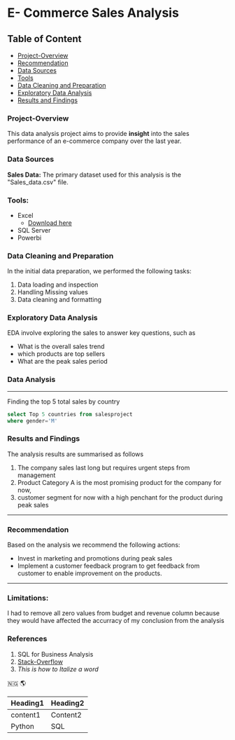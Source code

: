 # E- Commerce Sales Analysis
## Table of Content
- [Project-Overview](#project-overview)
- [Recommendation](#recommendation)
- [Data Sources](#data-sources)
- [Tools](#tools)
- [Data Cleaning and Preparation](#data-cleaning-and-preparation)
- [Exploratory Data Analysis](#exploratory-data-analysis)
- [Results and Findings](#results-and-findings)


### Project-Overview

This data analysis project aims to provide **insight** into the sales performance of an e-commerce company over the last year.
### Data Sources
**Sales Data:** The primary dataset used for this analysis is the "Sales_data.csv" file. 
### Tools:
- Excel 
  - [Download here](www.microsoft.com)
- SQL Server
- Powerbi
### Data Cleaning and Preparation
In the initial data preparation, we performed the following tasks:
1. Data loading and inspection
2. Handling Missing values
3. Data cleaning and formatting
### Exploratory Data Analysis
EDA involve exploring the sales to answer key questions, such as
- What is the overall sales trend
- which products are top sellers
- What are the peak sales period
### Data Analysis
---
Finding the top 5 total sales by country
  ```sql
  select Top 5 countries from salesproject
where gender='M'
  ```
### Results and Findings
The analysis results are summarised as follows
1. The company sales last long but requires urgent steps from management
2. Product Category A is the most promising product for the company for now,
3. customer segment for now with a high penchant for the product during peak sales
---
### Recommendation

Based on the analysis we recommend the following actions:
- Invest in marketing and promotions during peak sales
- Implement a customer feedback program to get feedback from customer to enable improvement on the products.

---

### Limitations:
I had to remove all zero values from budget and revenue column because they would have affected the accurracy of my conclusion from the analysis
### References
1. SQL for Business Analysis
2. [Stack-Overflow](www.stackoverflow.com)
3. *This is how to Italize a word*

🇳🇬 🌎

|Heading1|Heading2|
|--|----|
|content1|Content2|
|Python|SQL|

















